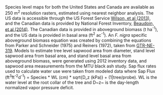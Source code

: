 Species level maps for both the United States and Canada are available as 250 m<sup>2</sup> resolution rasters, estimated using nearest neighbor analysis. The US data is accessible through the US Forest Service [Wilson, et al (2013)](https://doi.org/10.2737/RDS-2013-0013), and the Canadian data is provided by National Forest Inventory, [Beaudoin, et al (2014)](https://doi.org/10.1139/cjfr-2013-0401). The Canadian data is provided in aboveground biomass (t ha<sup>-1</sup>), and the US data is provided in basal area (ft<sup>2</sup> ac<sup>-1</sup>). An _F. nigra_ specific aboveground biomass equation was created by combining the equations from Parker and Schneider (1975) and Reiners (1972), taken from [GTR-NE-319](https://www.fs.fed.us/ne/global/pubs/books/dia_biomass/index.shtml). Models to estimate tree level sapwood area from diameter, stand level sapwood area from basal area, and stand level basal area from aboveground biomass, were generated using 2012 inventory data, and sapwood area measurements from the MTU black ash study. Sap flux rates used to calculate water use were taken from modeled data where Sap Flux (ft<sup>3</sup>ft<sup>-2</sup>d<sup>-1</sup>) = Species * WL (cm) * sqrt{D_z (kPa)} + (1|tree/probe). WL is the water level at the root collar of the tree and D~z~ is the day-length normalized vapor pressure deficit.